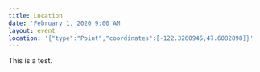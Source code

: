 ```yaml
---
title: Location
date: 'February 1, 2020 9:00 AM'
layout: event
location: '{"type":"Point","coordinates":[-122.3260945,47.6082898]}'
---
```

This is a test.
